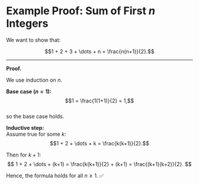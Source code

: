 # Example Proof: Sum of First $n$ Integers

We want to show that:

$$1 + 2 + 3 + \dots + n = \frac{n(n+1)}{2}.$$

---

**Proof.**

We use induction on $n$.

**Base case ($n = 1$):**  
$$1 = \frac{1(1+1)}{2} = 1,$$  
so the base case holds.

**Inductive step:**  
Assume true for some $k$:  
$$1 + 2 + \dots + k = \frac{k(k+1)}{2}.$$

Then for $k+1$:
$$
1 + 2 + \dots + (k+1)
= \frac{k(k+1)}{2} + (k+1)
= \frac{(k+1)(k+2)}{2}.
$$

Hence, the formula holds for all $n \ge 1.$ ✅
